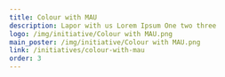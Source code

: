```yaml
---
title: Colour with MAU
description: Lapor with us Lorem Ipsum One two three
logo: /img/initiative/Colour with MAU.png
main_poster: /img/initiative/Colour with MAU.png
link: /initiatives/colour-with-mau
order: 3
---
```

